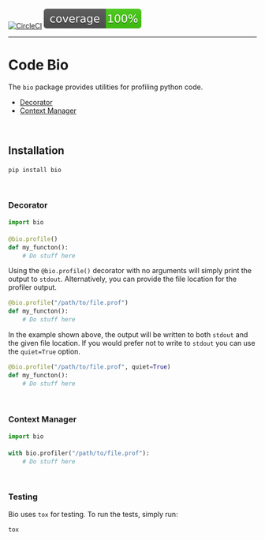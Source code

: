 
[![CircleCI](https://circleci.com/gh/ylathouris/bio.svg?style=shield)](https://circleci.com/gh/ylathouris/bia)  ![Coverage](coverage.svg)

---

# Code Bio

The `bio` package provides utilities for profiling python code. 

* [Decorator](#decorator.profile)
* [Context Manager](#contextmanager.profiler)

</br>

## Installation

```
pip install bio
```

</br>

### <a name="decorator.profile"></a>Decorator

```python
import bio

@bio.profile()
def my_functon():
    # Do stuff here
```

Using the `@bio.profile()` decorator with no arguments will simply print 
the output to `stdout`. Alternatively, you can provide the file location 
for the profiler output.

```python
@bio.profile("/path/to/file.prof")
def my_functon():
    # Do stuff here
```

In the example shown above, the output will be written to both `stdout` 
and the given file location. If you would prefer not to write to `stdout` 
you can use the `quiet=True` option.

```python
@bio.profile("/path/to/file.prof", quiet=True)
def my_functon():
    # Do stuff here
```

</br>


### <a name="conextmanager.profiler"></a>Context Manager

```python
import bio

with bio.profiler("/path/to/file.prof"):
    # Do stuff here
```

</br>

### <a name="testing"></a>Testing

Bio uses `tox` for testing. To run the tests, simply run:

```
tox
```